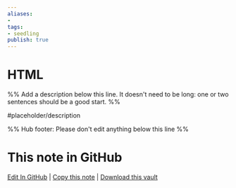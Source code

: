 ```yaml
---
aliases: 
- 
tags:
- seedling
publish: true
---
```


# HTML

%% Add a description below this line. It doesn't need to be long: one or two sentences should be a good start. %%

#placeholder/description 

%% Hub footer: Please don't edit anything below this line %%

# This note in GitHub

<span class="git-footer">[Edit In GitHub](https://github.dev/obsidian-community/obsidian-hub/blob/main/05%20-%20Concepts/HTML.md "git-hub-edit-note") | [Copy this note](https://raw.githubusercontent.com/obsidian-community/obsidian-hub/main/05%20-%20Concepts/HTML.md "git-hub-copy-note") | [Download this vault](https://github.com/obsidian-community/obsidian-hub/archive/refs/heads/main.zip "git-hub-download-vault") </span>
